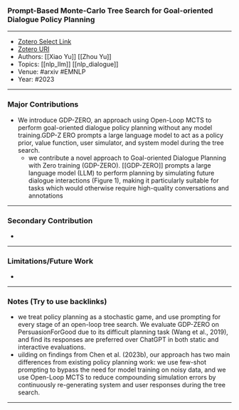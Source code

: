 ### Prompt-Based Monte-Carlo Tree Search for Goal-oriented Dialogue Policy Planning
---
- [Zotero Select Link](zotero://select/groups/2480461/items/KPJ93CK4)
- [Zotero URI](https://www.zotero.org/groups/2480461/items/KPJ93CK4)
- Authors: [[Xiao Yu]]  [[Zhou Yu]] 
- Topics: [[nlp_llm]] [[nlp_dialogue]]
- Venue: #arxiv #EMNLP
- Year: #2023

---
### Major Contributions
- We introduce GDP-ZERO, an approach using Open-Loop MCTS to perform goal-oriented dialogue policy planning without any model training.GDP-Z ERO prompts a large language model to act as a policy prior, value function, user simulator, and system model during the tree search.
	- we contribute a novel approach to Goal-oriented Dialogue Planning with Zero training (GDP-ZERO). [[GDP-ZERO]] prompts a large language model (LLM) to perform planning by simulating future dialogue interactions (Figure 1), making it particularly suitable for tasks which would otherwise require high-quality conversations and annotations
---
### Secondary Contribution
- 
---
### Limitations/Future Work
- 
---
### Notes (Try to use backlinks)
- we treat policy planning as a stochastic game, and use prompting for every stage of an open-loop tree search. We evaluate GDP-ZERO on PersuasionForGood due to its difficult planning task (Wang et al., 2019), and find its responses are preferred over ChatGPT in both static and interactive evaluations.
- uilding on findings from Chen et al. (2023b), our approach has two main differences from existing policy planning work: we use few-shot prompting to bypass the need for model training on noisy data, and we use Open-Loop MCTS to reduce compounding simulation errors by continuously re-generating system and user responses during the tree search.
---
